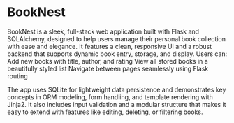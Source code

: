 # BookNest
BookNest is a sleek, full-stack web application built with Flask and SQLAlchemy, designed to help users manage their personal book collection with ease and elegance. It features a clean, responsive UI and a robust backend that supports dynamic book entry, storage, and display.
Users can:
    Add new books with title, author, and rating
    View all stored books in a beautifully styled list
    Navigate between pages seamlessly using Flask routing

The app uses SQLite for lightweight data persistence and demonstrates key concepts in ORM modeling, form handling, and template rendering with Jinja2. It also includes input validation and a modular structure that makes it easy to extend with features like editing, deleting, or filtering books.
